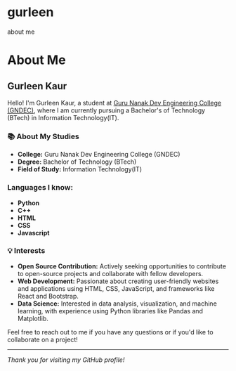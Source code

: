 # gurleen
about me
# About Me

## Gurleen Kaur

Hello! I'm Gurleen Kaur, a student at [Guru Nanak Dev Engineering College (GNDEC)](https://www.gndec.ac.in), where I am currently pursuing a Bachelor's of Technology (BTech) in Information Technology(IT).

### 📚 About My Studies
- **College:** Guru Nanak Dev Engineering College (GNDEC)
- **Degree:** Bachelor of Technology (BTech)
- **Field of Study:** Information Technology(IT)

### Languages I know:
- **Python**
- **C++**
- **HTML**
- **CSS**
- **Javascript**
  
### 💡 Interests
- **Open Source Contribution:** Actively seeking opportunities to contribute to open-source projects and collaborate with fellow developers.
- **Web Development:** Passionate about creating user-friendly websites and applications using HTML, CSS, JavaScript, and frameworks like React and Bootstrap.
- **Data Science:** Interested in data analysis, visualization, and machine learning, with experience using Python libraries like Pandas and Matplotlib.


Feel free to reach out to me if you have any questions or if you'd like to collaborate on a project!

---

*Thank you for visiting my GitHub profile!*

